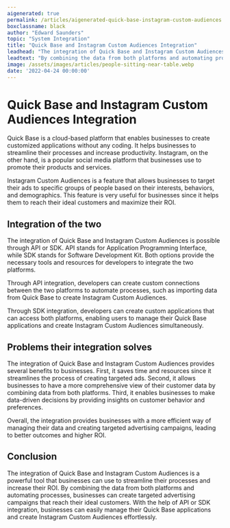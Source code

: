 ```yaml
---
aigenerated: true
permalink: /articles/aigenerated-quick-base-instagram-custom-audiences
boxclassname: black
author: "Edward Saunders"
topic: "System Integration"
title: "Quick Base and Instagram Custom Audiences Integration"
leadhead: "The integration of Quick Base and Instagram Custom Audiences is a powerful tool that businesses can use to streamline their processes and increase their ROI"
leadtext: "By combining the data from both platforms and automating processes, businesses can create targeted advertising campaigns that reach their ideal customers. With the help of API or SDK integration, businesses can easily manage their Quick Base applications and create Instagram Custom Audiences effortlessly."
image: /assets/images/articles/people-sitting-near-table.webp
date: '2022-04-24 00:00:00'
---
```

<div class="arttext">	<div>
		<h1>Quick Base and Instagram Custom Audiences Integration</h1>
		<p>Quick Base is a cloud-based platform that enables businesses to create customized applications without any coding. It helps businesses to streamline their processes and increase productivity. Instagram, on the other hand, is a popular social media platform that businesses use to promote their products and services.</p>
		<p>Instagram Custom Audiences is a feature that allows businesses to target their ads to specific groups of people based on their interests, behaviors, and demographics. This feature is very useful for businesses since it helps them to reach their ideal customers and maximize their ROI.</p>
	</div>
	<div>
		<h2>Integration of the two</h2>
		<p>The integration of Quick Base and Instagram Custom Audiences is possible through API or SDK. API stands for Application Programming Interface, while SDK stands for Software Development Kit. Both options provide the necessary tools and resources for developers to integrate the two platforms.</p>
		<p>Through API integration, developers can create custom connections between the two platforms to automate processes, such as importing data from Quick Base to create Instagram Custom Audiences.</p>
		<p>Through SDK integration, developers can create custom applications that can access both platforms, enabling users to manage their Quick Base applications and create Instagram Custom Audiences simultaneously.</p>
	</div>
	<div>
		<h2>Problems their integration solves</h2>
		<p>The integration of Quick Base and Instagram Custom Audiences provides several benefits to businesses. First, it saves time and resources since it streamlines the process of creating targeted ads. Second, it allows businesses to have a more comprehensive view of their customer data by combining data from both platforms. Third, it enables businesses to make data-driven decisions by providing insights on customer behavior and preferences.</p>
		<p>Overall, the integration provides businesses with a more efficient way of managing their data and creating targeted advertising campaigns, leading to better outcomes and higher ROI.</p>
	</div>
	<div>
		<h2>Conclusion</h2>
		<p>The integration of Quick Base and Instagram Custom Audiences is a powerful tool that businesses can use to streamline their processes and increase their ROI. By combining the data from both platforms and automating processes, businesses can create targeted advertising campaigns that reach their ideal customers. With the help of API or SDK integration, businesses can easily manage their Quick Base applications and create Instagram Custom Audiences effortlessly.</p>
	</div>
</div>